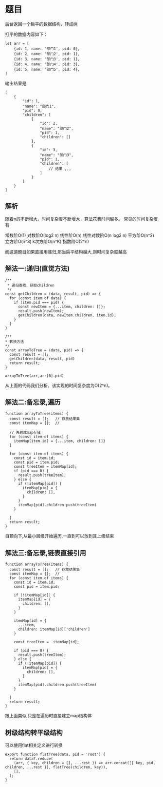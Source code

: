 # 题目

后台返回一个扁平的数据结构，转成树

打平的数据内容如下：

```()
let arr = [
    {id: 1, name: '部门1', pid: 0},
    {id: 2, name: '部门2', pid: 1},
    {id: 3, name: '部门3', pid: 1},
    {id: 4, name: '部门4', pid: 3},
    {id: 5, name: '部门5', pid: 4},
]
```

输出结果是:

```()
[
    {
        "id": 1,
        "name": "部门1",
        "pid": 0,
        "children": [
            {
                "id": 2,
                "name": "部门2",
                "pid": 1,
                "children": []
            },
            {
                "id": 3,
                "name": "部门3",
                "pid": 1,
                "children": [
                    // 结果 ,,,
                ]
            }
        ]
    }
]
```

## 解析

随着n的不断增大，时间复杂度不断增大，算法花费时间越多。 常见的时间复杂度有

常数阶O(1)
对数阶O(log2 n)
线性阶O(n)
线性对数阶O(n log2 n)
平方阶O(n^2)
立方阶O(n^3)
k次方阶O(n^K)
指数阶O(2^n)

而这道题目如果直接用递归,那当扁平结构越大,则时间复杂度越高

## 解法一:递归(直觉方法)

```()
/**
 * 递归查找，获取children
 */
const getChildren = (data, result, pid) => {
  for (const item of data) {
    if (item.pid === pid) {
      const newItem = {...item, children: []};
      result.push(newItem);
      getChildren(data, newItem.children, item.id);
    }
  }
}

/**
* 转换方法
*/
const arrayToTree = (data, pid) => {
  const result = [];
  getChildren(data, result, pid)
  return result;
}

arrayToTree(arr,arr[0].pid)
```

从上面的代码我们分析，该实现的时间复杂度为O(2^n)。

## 解法二:备忘录,遍历

```()
function arrayToTree(items) {
  const result = [];   // 存放结果集
  const itemMap = {};  // 
    
  // 先转成map存储
  for (const item of items) {
    itemMap[item.id] = {...item, children: []}
  }
  
  for (const item of items) {
    const id = item.id;
    const pid = item.pid;
    const treeItem = itemMap[id];
    if (pid === 0) {
      result.push(treeItem);
    } else {
      if (!itemMap[pid]) {
        itemMap[pid] = {
          children: [],
        }
      }
      itemMap[pid].children.push(treeItem)
    }

  }
  return result;
}
```

自顶向下,从最小层级开始遍历,一直到可以放到其上级结束

## 解法三:备忘录,链表直接引用

```()
function arrayToTree(items) {
  const result = [];   // 存放结果集
  const itemMap = {};  // 
  for (const item of items) {
    const id = item.id;
    const pid = item.pid;

    if (!itemMap[id]) {
      itemMap[id] = {
        children: [],
      }
    }

    itemMap[id] = {
      ...item,
      children: itemMap[id]['children']
    }

    const treeItem =  itemMap[id];

    if (pid === 0) {
      result.push(treeItem);
    } else {
      if (!itemMap[pid]) {
        itemMap[pid] = {
          children: [],
        }
      }
      itemMap[pid].children.push(treeItem)
    }

  }
  return result;
}
```

跟上面类似,只是在遍历时直接建立map结构体

## 树级结构转平级结构

可以使用flat相关定义进行转换

```()
export function flatTree(data, pid = 'root') {
  return data?.reduce(
    (arr, { key, children = [], ...rest }) => arr.concat([{ key, pid, children, ...rest }], flatTree(children, key)),
    [],
  );
}
```
